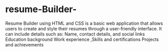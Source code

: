 # resume-Builder-
 Resume Builder using HTML and CSS is a basic web application that allows users to create and style their resumes through a user-friendly interface. It can include details such as:  Name, contact details, and social links Education background Work experience ,Skills and certifications Projects and achievements
